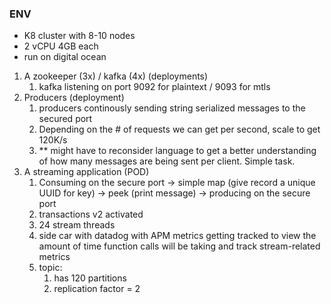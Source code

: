 ### ENV

- K8 cluster with 8-10 nodes
- 2 vCPU 4GB each
- run on digital ocean


1. A zookeeper (3x) / kafka (4x) (deployments)
    1. kafka listening on port 9092 for plaintext / 9093 for mtls
2. Producers (deployment)
    1. producers continously sending string serialized messages to the secured port
    2. Depending on the # of requests we can get per second, scale to get 120K/s
    3. ** might have to reconsider language to get a better understanding of how many messages are being sent per client. Simple task. 
3. A streaming application (POD)
    1. Consuming on the secure port -> simple map (give record a unique UUID for key) -> peek (print message) -> producing on the secure port
    2. transactions v2 activated
    3. 24 stream threads
    4. side car with datadog with APM metrics getting tracked to view the amount of time function calls will be taking and track stream-related metrics
    5. topic:
        1. has 120 partitions
        2. replication factor = 2 
